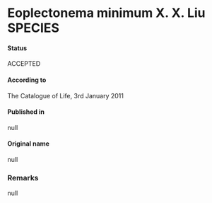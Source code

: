 Eoplectonema minimum X. X. Liu SPECIES
=======

#### Status
ACCEPTED

#### According to
The Catalogue of Life, 3rd January 2011

#### Published in
null

#### Original name
null

### Remarks
null